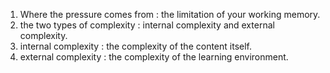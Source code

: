 

1. Where the pressure comes from : the limitation of your working memory. 
2. the two types of complexity : internal complexity and external complexity. 
3. internal complexity : the complexity of the content itself. 
4. external complexity : the complexity of the learning environment. 
